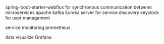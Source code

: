 spring-boot-starter-webflux for synchronous communication betwenn microservices
apache kafka
Eureka server for service discovery
keyclock for user management

service monitoring
prometheus 

data visualize Grafana
